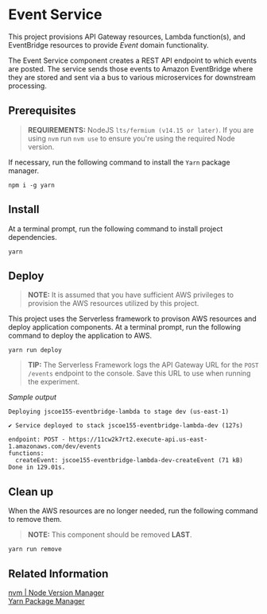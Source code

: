 # Event Service

This project provisions API Gateway resources, Lambda function(s), and EventBridge resources to provide _Event_ domain functionality.

The Event Service component creates a REST API endpoint to which events are posted. The service sends those events to Amazon EventBridge where they are stored and sent via a bus to various microservices for downstream processing.

## Prerequisites

> **REQUIREMENTS:** NodeJS `lts/fermium (v14.15 or later)`. If you are using `nvm` run `nvm use` to ensure you're using the required Node version.

If necessary, run the following command to install the `Yarn` package manager.

```
npm i -g yarn
```

## Install

At a terminal prompt, run the following command to install project dependencies.

```
yarn
```

## Deploy

> **NOTE:** It is assumed that you have sufficient AWS privileges to provision the AWS resources utilized by this project.

This project uses the Serverless framework to provison AWS resources and deploy application components. At a terminal prompt, run the following command to deploy the application to AWS.

```
yarn run deploy
```

> **TIP:** The Serverless Framework logs the API Gateway URL for the `POST /events` endpoint to the console. Save this URL to use when running the experiment.

_Sample output_

```
Deploying jscoe155-eventbridge-lambda to stage dev (us-east-1)

✔ Service deployed to stack jscoe155-eventbridge-lambda-dev (127s)

endpoint: POST - https://11cw2k7rt2.execute-api.us-east-1.amazonaws.com/dev/events
functions:
  createEvent: jscoe155-eventbridge-lambda-dev-createEvent (71 kB)
Done in 129.01s.
```

## Clean up

When the AWS resources are no longer needed, run the following command to remove them.

> **NOTE:** This component should be removed **LAST**.

```
yarn run remove
```

## Related Information

[nvm | Node Version Manager](https://github.com/nvm-sh/nvm)  
[Yarn Package Manager](https://yarnpkg.com/)
